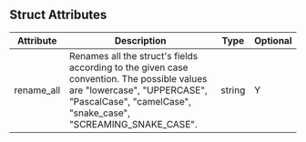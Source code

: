 ## Struct Attributes

| Attribute  | Description                                                                                                                                                                                | Type   | Optional |
| ---------- | ------------------------------------------------------------------------------------------------------------------------------------------------------------------------------------------ | ------ | -------- |
| rename_all | Renames all the struct's fields according to the given case convention. The possible values are "lowercase", "UPPERCASE", "PascalCase", "camelCase", "snake_case", "SCREAMING_SNAKE_CASE". | string | Y        |
